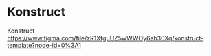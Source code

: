 # Konstruct
Konstruct
https://www.figma.com/file/zR1XfguUZ5wWWOy6ah30Xq/konstruct-template?node-id=0%3A1
